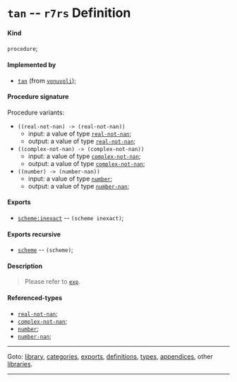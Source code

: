 

<a id='definition__r7rs__tan'></a>

# `tan` -- `r7rs` Definition


<a id='definition__r7rs__tan__kind'></a>

#### Kind

`procedure`;


<a id='definition__r7rs__tan__implemented-by'></a>

#### Implemented by

 * [`tan`](../../vonuvoli/definitions/tan.md#definition__vonuvoli__tan) (from [`vonuvoli`](../../vonuvoli/_index.md#library__vonuvoli));


<a id='definition__r7rs__tan__procedure-signature'></a>

#### Procedure signature

Procedure variants:
 * `((real-not-nan) -> (real-not-nan))`
   * input: a value of type [`real-not-nan`](../../r7rs/types/real-not-nan.md#type__r7rs__real-not-nan);
   * output: a value of type [`real-not-nan`](../../r7rs/types/real-not-nan.md#type__r7rs__real-not-nan);
 * `((complex-not-nan) -> (complex-not-nan))`
   * input: a value of type [`complex-not-nan`](../../r7rs/types/complex-not-nan.md#type__r7rs__complex-not-nan);
   * output: a value of type [`complex-not-nan`](../../r7rs/types/complex-not-nan.md#type__r7rs__complex-not-nan);
 * `((number) -> (number-nan))`
   * input: a value of type [`number`](../../r7rs/types/number.md#type__r7rs__number);
   * output: a value of type [`number-nan`](../../r7rs/types/number-nan.md#type__r7rs__number-nan);


<a id='definition__r7rs__tan__exports'></a>

#### Exports

 * [`scheme:inexact`](../../r7rs/exports/scheme_3a_inexact.md#export__r7rs__scheme_3a_inexact) -- `(scheme inexact)`;


<a id='definition__r7rs__tan__exports-recursive'></a>

#### Exports recursive

 * [`scheme`](../../r7rs/exports/scheme.md#export__r7rs__scheme) -- `(scheme)`;


<a id='definition__r7rs__tan__description'></a>

#### Description

> Please refer to [`exp`](../../r7rs/definitions/exp.md#definition__r7rs__exp).


<a id='definition__r7rs__tan__referenced-types'></a>

#### Referenced-types

 * [`real-not-nan`](../../r7rs/types/real-not-nan.md#type__r7rs__real-not-nan);
 * [`complex-not-nan`](../../r7rs/types/complex-not-nan.md#type__r7rs__complex-not-nan);
 * [`number`](../../r7rs/types/number.md#type__r7rs__number);
 * [`number-nan`](../../r7rs/types/number-nan.md#type__r7rs__number-nan);

----

Goto: [library](../../r7rs/_index.md#library__r7rs), [categories](../../r7rs/categories/_index.md#toc__r7rs__categories), [exports](../../r7rs/exports/_index.md#toc__r7rs__exports), [definitions](../../r7rs/definitions/_index.md#toc__r7rs__definitions), [types](../../r7rs/types/_index.md#toc__r7rs__types), [appendices](../../r7rs/appendices/_index.md#toc__r7rs__appendices), other [libraries](../../_libraries.md#toc__libraries).

----

